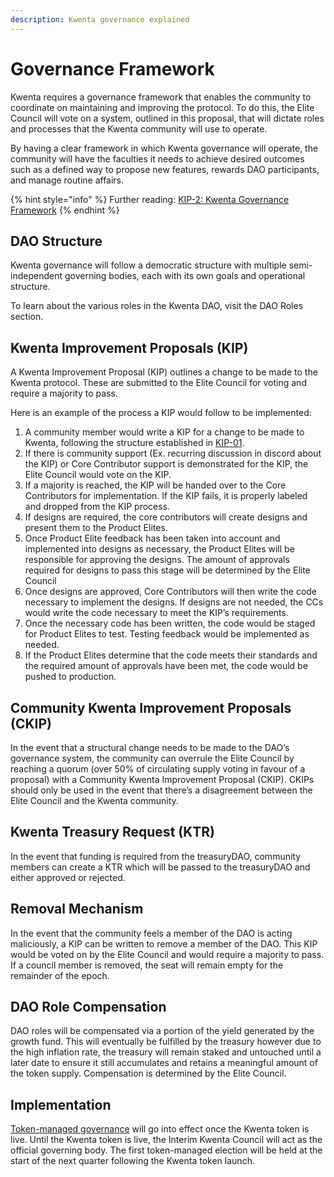```yaml
---
description: Kwenta governance explained
---
```


# Governance Framework

Kwenta requires a governance framework that enables the community to coordinate on maintaining and improving the protocol. To do this, the Elite Council will vote on a system, outlined in this proposal, that will dictate roles and processes that the Kwenta community will use to operate.

By having a clear framework in which Kwenta governance will operate, the community will have the faculties it needs to achieve desired outcomes such as a defined way to propose new features, rewards DAO participants, and manage routine affairs.

{% hint style="info" %}
Further reading: [KIP-2: Kwenta Governance Framework](https://kips.kwenta.io/kips/kip-2/)
{% endhint %}

## DAO Structure

Kwenta governance will follow a democratic structure with multiple semi-independent governing bodies, each with its own goals and operational structure.

To learn about the various roles in the Kwenta DAO, visit the DAO Roles section.

## Kwenta Improvement Proposals (KIP)

A Kwenta Improvement Proposal (KIP) outlines a change to be made to the Kwenta protocol. These are submitted to the Elite Council for voting and require a majority to pass.

Here is an example of the process a KIP would follow to be implemented:

1. A community member would write a KIP for a change to be made to Kwenta, following the structure established in [KIP-01](https://kips.kwenta.io/kips/kip-1/).
2. If there is community support (Ex. recurring discussion in discord about the KIP) or Core Contributor support is demonstrated for the KIP, the Elite Council would vote on the KIP.
3. If a majority is reached, the KIP will be handed over to the Core Contributors for implementation. If the KIP fails, it is properly labeled and dropped from the KIP process.
4. If designs are required, the core contributors will create designs and present them to the Product Elites.
5. Once Product Elite feedback has been taken into account and implemented into designs as necessary, the Product Elites will be responsible for approving the designs. The amount of approvals required for designs to pass this stage will be determined by the Elite Council
6. Once designs are approved, Core Contributors will then write the code necessary to implement the designs. If designs are not needed, the CCs would write the code necessary to meet the KIP’s requirements.
7. Once the necessary code has been written, the code would be staged for Product Elites to test. Testing feedback would be implemented as needed.
8. If the Product Elites determine that the code meets their standards and the required amount of approvals have been met, the code would be pushed to production.

## Community Kwenta Improvement Proposals (CKIP)

In the event that a structural change needs to be made to the DAO’s governance system, the community can overrule the Elite Council by reaching a quorum (over 50% of circulating supply voting in favour of a proposal) with a Community Kwenta Improvement Proposal (CKIP). CKIPs should only be used in the event that there’s a disagreement between the Elite Council and the Kwenta community.

## Kwenta Treasury Request (KTR)

In the event that funding is required from the treasuryDAO, community members can create a KTR which will be passed to the treasuryDAO and either approved or rejected.

## Removal Mechanism

In the event that the community feels a member of the DAO is acting maliciously, a KIP can be written to remove a member of the DAO. This KIP would be voted on by the Elite Council and would require a majority to pass. If a council member is removed, the seat will remain empty for the remainder of the epoch.

## DAO Role Compensation

DAO roles will be compensated via a portion of the yield generated by the growth fund. This will eventually be fulfilled by the treasury however due to the high inflation rate, the treasury will remain staked and untouched until a later date to ensure it still accumulates and retains a meaningful amount of the token supply. Compensation is determined by the Elite Council.

## Implementation

[Token-managed governance](../tokenomics/kwenta-tokenomics.md) will go into effect once the Kwenta token is live. Until the Kwenta token is live, the Interim Kwenta Council will act as the official governing body. The first token-managed election will be held at the start of the next quarter following the Kwenta token launch.
